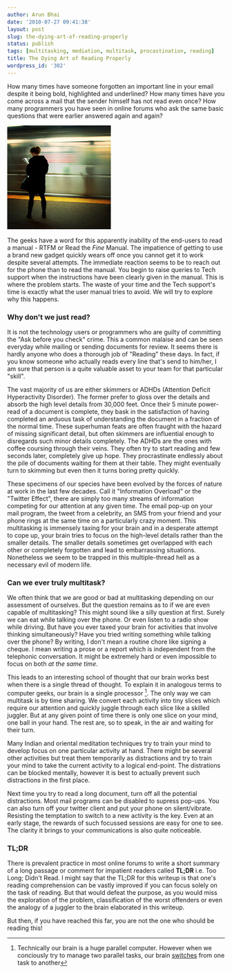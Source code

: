 ```yaml
---
author: Arun Bhai
date: '2010-07-27 09:41:38'
layout: post
slug: the-dying-art-of-reading-properly
status: publish
tags: [multitasking, mediation, multitask, procastination, reading]
title: The Dying Art of Reading Properly
wordpress_id: '302'
---
```


How many times have someone forgotten an important line in your email despite it being bold, highlighted and underlined? How many times have you come across a mail that the sender himself has not read even once? How many programmers you have seen in online forums who ask the same basic questions that were earlier answered again and again?

<img src="/blog/img/reading.jpg" width="240" height="240" alt="Busy Reader (Courtesy moriza at Flickr)" class="alignright"/>

The geeks have a word for this apparently inability of the end-users to read a manual - RTFM or Read the _Fine_ Manual. The impatience of getting to use a brand new gadget quickly wears off once you cannot get it to work despite several attempts. The immediate reaction seems to be to reach out for the phone than to read the manual. You begin to raise queries to Tech support when the instructions have been clearly given in the manual. This is where the problem starts. The waste of your time and the Tech support's time is exactly what the user manual tries to avoid. We will try to explore why this happens.

### Why don't we just read?

It is not the technology users or programmers who are guilty of committing the "Ask before you check" crime. This a common malaise and can be seen everyday while mailing or sending documents for review. It seems there is hardly anyone who does a thorough job of "Reading" these days. In fact, if you know someone who actually reads every line that's send to him/her, I am sure that person is a quite valuable asset to your team for that particular "skill".

The vast majority of us are either skimmers or ADHDs (Attention Deficit Hyperactivity Disorder). The former prefer to gloss over the details and absorb the high level details from 30,000 feet. Once their 5 minute power-read of a document is complete, they bask in the satisfaction of having completed an arduous task of understanding the document in a fraction of the normal time. These superhuman feats are often fraught with the hazard of missing significant detail, but often skimmers are influential enough to disregards such minor details completely. The ADHDs are the ones with coffee coursing through their veins. They often try to start reading and few seconds later, completely give up hope. They procrastinate endlessly about the pile of documents waiting for them at their table. They might eventually turn to skimming but even then it turns boring pretty quickly.

These specimens of our species have been evolved by the forces of nature at work in the last few decades. Call it "Information Overload" or the "Twitter Effect", there are simply too many streams of information competing for our attention at any given time. The email pop-up on your mail program, the tweet from a celebrity, an SMS from your friend and your phone rings at the same time on a particularly crazy moment. This multitasking is immensely taxing for your brain and in a desperate attempt to cope up, your brain tries to focus on the high-level details rather than the smaller details. The smaller details sometimes get overlapped with each other or completely forgotten and lead to embarrassing situations. Nonetheless we seem to be trapped in this multiple-thread hell as a necessary evil of modern life.

### Can we ever truly multitask?

We often think that we are good or bad at multitasking depending on our assessment of ourselves. But the question remains as to if we are even capable of multitasking? This might sound like a silly question at first. Surely we can eat while talking over the phone. Or even listen to a radio show while driving. But have you ever taxed your brain for activities that involve thinking simultaneously? Have you tried writing something while talking over the phone? By writing, I don't mean a routine chore like signing a cheque. I mean writing a prose or a report which is independent from the telephonic conversation. It might be extremely hard or even impossible to focus on both _at the same time_.

This leads to an interesting school of thought that our brain works best when there is a single thread of thought. To explain it in analogous terms to computer geeks, our brain is a single processor [^single]. The only way we can multitask is by time sharing. We convert each activity into tiny slices which require our attention and quickly juggle through each slice like a skilled juggler. But at any given point of time there is only one slice on your mind, one ball in your hand. The rest are, so to speak, in the air and waiting for their turn.

[^single]: Technically our brain is a huge parallel computer. However when we conciously try to manage two parallel tasks, our brain [switches](http://www.futurepundit.com/archives/002161.html) from one task to another

Many Indian and oriental meditation techniques try to train your mind to develop focus on one particular activity at hand. There might be several other activities but treat them temporarily as distractions and try to train your mind to take the current activity to a logical end-point. The distrations can be blocked mentally, however it is best to actually prevent such distractions in the first place.

Next time you try to read a long document, turn off all the potential distractions. Most mail programs can be disabled to supress pop-ups. You can also turn off your twitter client and put your phone on silent/vibrate. Resisting the temptation to switch to a new activity is the key. Even at an early stage, the rewards of such focussed sessions are easy for one to see. The clarity it brings to your communications is also quite noticeable.

### TL;DR

There is prevalent practice in most online forums to write a short summary of a long passage or comment for impatient readers called <b>TL;DR</b> i.e. Too Long; Didn't Read. I might say that the TL;DR for this writeup is that one's reading comprehension can be vastly improved if you can focus solely on the task of reading. But that would defeat the purpose, as you would miss the exploration of the problem, classification of the worst offenders or even the analogy of a juggler to the brain elaborated in this writeup.

But then, if you have reached this far, you are not the one who should be reading this!
